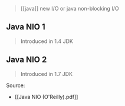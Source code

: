 
> [[java]] new I/O or java non-blocking I/O

## Java NIO 1 

>Introduced in 1.4 JDK

## Java NIO 2

>Introduced in 1.7 JDK

Source: 
- [[Java NIO (O'Reilly).pdf]]